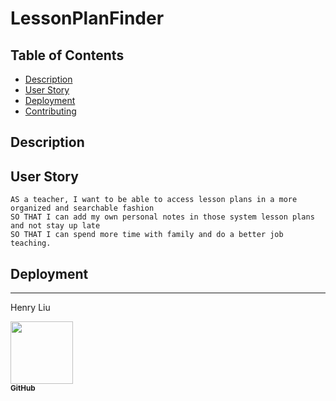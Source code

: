 # LessonPlanFinder


## Table of Contents
- [Description](#description)
- [User Story](#user-story)
- [Deployment](#deployment)
- [Contributing](#contributing)

## Description

## User Story
```
AS a teacher, I want to be able to access lesson plans in a more organized and searchable fashion
SO THAT I can add my own personal notes in those system lesson plans and not stay up late
SO THAT I can spend more time with family and do a better job teaching.
```

## Deployment

-----

Henry Liu

[<img src="https://avatars1.githubusercontent.com/u/65514938?s=460&u=6aed757ff7dc46aa6f1ef504d6cce7d40f261db0&v=4" width="100px;"/><br /><sub><b>GitHub</b></sub>](https://github.com/hl748)<br />
